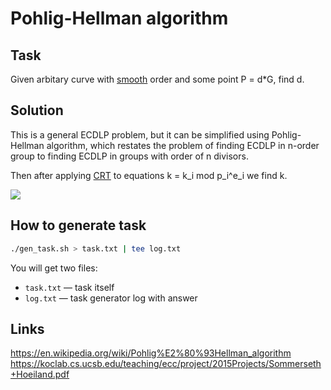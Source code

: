 # Pohlig-Hellman algorithm

## Task

Given arbitary curve with [smooth](https://en.wikipedia.org/wiki/Smooth_number) order and some point P = d*G, find d.

## Solution

This is a general ECDLP problem, but it can be simplified using Pohlig-Hellman algorithm, which restates the problem of finding ECDLP in n-order group to finding ECDLP in groups with order of n divisors.

Then after applying [CRT](https://en.wikipedia.org/wiki/Chinese_remainder_theorem) to equations k = k_i mod p_i^e_i we find k.

![](https://upload.wikimedia.org/wikipedia/commons/6/66/Pohlig-Hellman-Diagram.svg)

## How to generate task

```bash
./gen_task.sh > task.txt | tee log.txt
```

You will get two files:
- `task.txt` — task itself
- `log.txt` — task generator log with answer

## Links

https://en.wikipedia.org/wiki/Pohlig%E2%80%93Hellman_algorithm
https://koclab.cs.ucsb.edu/teaching/ecc/project/2015Projects/Sommerseth+Hoeiland.pdf